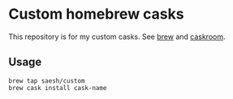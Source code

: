 # Custom homebrew casks
This repository is for my custom casks. See [brew](http://brew.sh/) and [caskroom](https://caskroom.github.io/).

## Usage

    brew tap saesh/custom
    brew cask install cask-name
